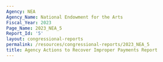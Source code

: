 ```yaml
---
Agency: NEA
Agency_Name: National Endowment for the Arts
Fiscal_Year: 2023
Page_Name: 2023_NEA_5
Report_Id: '5'
layout: congressional-reports
permalink: /resources/congressional-reports/2023_NEA_5
title: Agency Actions to Recover Improper Payments Report
---
```

